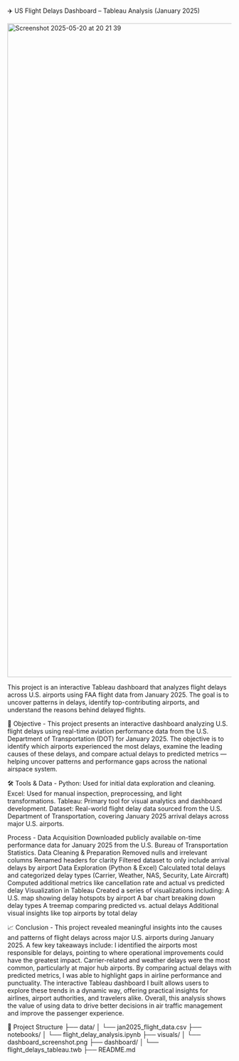  ✈️ US Flight Delays Dashboard – Tableau Analysis (January 2025)

<img width="1470" alt="Screenshot 2025-05-20 at 20 21 39" src="https://github.com/user-attachments/assets/19dd6d54-1317-40c5-be1a-475dc6aea218" />

This project is an interactive Tableau dashboard that analyzes flight delays across U.S. airports using FAA flight data from January 2025. The goal is to uncover patterns in delays, identify top-contributing airports, and understand the reasons behind delayed flights.

📌 Objective -
This project presents an interactive dashboard analyzing U.S. flight delays using real-time aviation performance data from the U.S. Department of Transportation (DOT) for January 2025. The objective is to identify which airports experienced the most delays, examine the leading causes of these delays, and compare actual delays to predicted metrics — helping uncover patterns and performance gaps across the national airspace system.

🛠 Tools & Data - 
Python: Used for initial data exploration and cleaning.
Excel: Used for manual inspection, preprocessing, and light transformations.
Tableau: Primary tool for visual analytics and dashboard development.
Dataset:
Real-world flight delay data sourced from the U.S. Department of Transportation, covering January 2025 arrival delays across major U.S. airports.

Process - 
Data Acquisition
Downloaded publicly available on-time performance data for January 2025 from the U.S. Bureau of Transportation Statistics.
Data Cleaning & Preparation
Removed nulls and irrelevant columns
Renamed headers for clarity
Filtered dataset to only include arrival delays by airport
Data Exploration (Python & Excel)
Calculated total delays and categorized delay types (Carrier, Weather, NAS, Security, Late Aircraft)
Computed additional metrics like cancellation rate and actual vs predicted delay
Visualization in Tableau
Created a series of visualizations including:
A U.S. map showing delay hotspots by airport
A bar chart breaking down delay types
A treemap comparing predicted vs. actual delays
Additional visual insights like top airports by total delay

📈 Conclusion -
This project revealed meaningful insights into the causes and patterns of flight delays across major U.S. airports during January 2025. A few key takeaways include:
I identified the airports most responsible for delays, pointing to where operational improvements could have the greatest impact.
Carrier-related and weather delays were the most common, particularly at major hub airports.
By comparing actual delays with predicted metrics, I was able to highlight gaps in airline performance and punctuality.
The interactive Tableau dashboard I built allows users to explore these trends in a dynamic way, offering practical insights for airlines, airport authorities, and travelers alike.
Overall, this analysis shows the value of using data to drive better decisions in air traffic management and improve the passenger experience.

📁 Project Structure
├── data/
│   └── jan2025_flight_data.csv
├── notebooks/
│   └── flight_delay_analysis.ipynb
├── visuals/
│   └── dashboard_screenshot.png
├── dashboard/
│   └── flight_delays_tableau.twb
├── README.md
